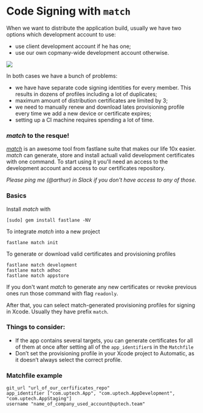 # Code Signing with `match`

When we want to distribute the application build, usually we have two options which development account to use:

- use client development account if he has one;
- use our own copmany-wide development account otherwise.

![](https://codesigning.guide/assets/img/cs-the-problem.png)

In both cases we have a bunch of problems:

- we have have separate code signing identities for every member. This results in dozens of profiles including a lot of duplicates;
- maximum amount of distribution certificates are limited by 3;
- we need to manually renew and download lates provisioning profile every time we add a new device or certificate expires;
- setting up a CI machine requires spending a lot of time.


### *match* to the resque!

[*match*](https://docs.fastlane.tools/actions/match/) is an awesome tool from fastlane suite that makes our life 10x easier. *match* can generate, store and install actuall valid development certificates with one command. To start using it you'll need an access to the development account and access to our certificates repository.  

*Please ping me (@arthur) in Slack if you don't have access to any of those.*

### Basics

Install *match* with

```
[sudo] gem install fastlane -NV
```

To integrate *match* into a new project

```
fastlane match init
```

To generate or download valid certificates and provisioning profiles

```
fastlane match development
fastlane match adhoc
fastlane match appstore
```

If you don't want *match* to generate any new certificates or revoke previous ones run those command with flag `readonly`.

After that, you can select match-generated provisioning profiles for signing in Xcode. Usually they have prefix `match`.

### Things to consider:

- If the app contains several targets, you can generate certificates for all of them at once after setting all of the `app_identifier`s in the `Matchfile`
- Don’t set the provisioning profile in your Xcode project to Automatic, as it doesn’t always select the correct profile.

### Matchfile example

```
git_url "url_of_our_cerfificates_repo"
app_identifier ["com.uptech.App", "com.uptech.AppDevelopment", "com.uptech.AppStaging"]
username "name_of_company_used_account@uptech.team"
```